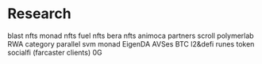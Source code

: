 # Research
blast nfts
monad nfts
fuel nfts
bera nfts
animoca partners
scroll
polymerlab
RWA category
parallel
svm
monad
EigenDA AVSes
BTC l2&defi
runes token
socialfi (farcaster clients)
0G
